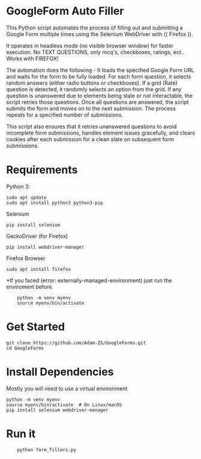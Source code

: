 # GoogleForm Auto Filler

This Python script automates the process of filling out and submitting a Google Form multiple times using the Selenium WebDriver with (( Firefox )). 

It operates in headless mode (no visible browser window) for faster execution. 
No TEXT QUESTIONS, only mcq's, checkboxes, ratings, ect..
Works with FIREFOX!

The automation does the following -
It loads the specified Google Form URL and waits for the form to be fully loaded. 
For each form question, it selects random answers (either radio buttons or checkboxes).
If a grid (Rate) question is detected, it randomly selects an option from the grid.
If any question is unanswered due to elements being stale or not interactable, the script retries those questions.
Once all questions are answered, the script submits the form and moves on to the next submission.
The process repeats for a specified number of submissions.

This script also ensures that it retries unanswered questions to avoid incomplete form submissions, handles element issues gracefully, and clears cookies after each submission for a clean slate on subsequent form submissions.

# Requirements


Python 3:

    sudo apt update
    sudo apt install python3 python3-pip

Selenium

    pip install selenium

GeckoDriver (for Firefox)
    
    pip install webdriver-manager

Firefox Browser

    sudo apt install firefox
*If you faced (error: externally-managed-environment) just run the enviroment before.

        python -m venv myenv
        source myenv/bin/activate

# Get Started
    git clone https://github.com/Adam-ZS/GoogleForms.git
    cd GoogleForms

    
# Install Dependencies

Mostly you will need to use a virtual environment

    python -m venv myenv
    source myenv/bin/activate  # On Linux/macOS
    pip install selenium webdriver-manager

# Run it
        python form_fillerz.py

